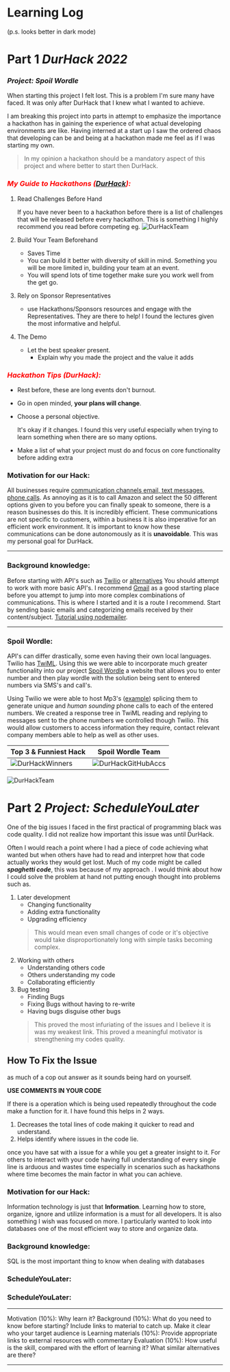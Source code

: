 # Learning Log
(p.s. looks better in dark mode)
# Part 1 *DurHack 2022*

### *Project: Spoil Wordle*

When starting this project I felt lost. This is a problem I'm sure many have faced. It was only after DurHack that I knew what I wanted to achieve. 

I am breaking this project into parts in attempt to emphasize the importance a hackathon has in gaining the experience of what actual developing environments are like. Having interned at a start up I saw the ordered chaos that developing can be and being at a hackathon made me feel as if I was starting my own. 

>In my opinion a hackathon should be a mandatory aspect of this project and where better to start then DurHack. 

### <span style="color:Red"> *My Guide to Hackathons ([DurHack](https://durhack.com/)):*</span>

1. Read Challenges Before Hand

    If you have never been to a hackathon before there is a list of challenges that will be released before every hackathon. This is something I highly recommend you read before competing eg.
![DurHackTeam](public/PrizeList.PNG)

1. Build Your Team Beforehand 
    * Saves Time
    * You can build it better with diversity of skill in mind. Something you will be more limited in, building your team at an event.
    * You will spend lots of time together make sure you work well from the get go.
1. Rely on Sponsor Representatives
    * use Hackathons/Sponsors resources and engage with the Representatives. They are there to help! I found the lectures given the most informative and helpful.
1. The Demo
    * Let the best speaker present.
        * Explain why you made the project and the value it adds 

### <span style="color:Red"> *Hackathon Tips (DurHack):*</span>
* Rest before, these are long events don't burnout.
* Go in open minded, **your plans will change**.
* Choose a personal objective. 
    
    It's okay if it changes. I found this very useful especially when trying to learn something when there are so many options.
* Make a list of what your project must do and focus on core functionality before adding extra

### Motivation for our Hack:

All businesses require [communication channels email, text messages, phone calls](https://www.health.org.uk/sites/default/files/Communications-channels.pdf). As annoying as it is to call Amazon and select the 50 different options given to you before you can finally speak to someone, there is a reason businesses do this. It is incredibly efficient. These communications are not specific to customers, within a business it is also imperative for an efficient work environment. It is important to know how these communications can be done autonomously as it is **unavoidable**. This was my personal goal for DurHack.

<hr>

### Background knowledge: 

Before starting with API's such as [Twilio](https://www.twilio.com/) or [alternatives](https://rigorousthemes.com/blog/best-twilio-alternatives/) You should attempt to work with more basic API's. I recommend [Gmail](https://developers.google.com/gmail/api/) as a good starting place before you attempt to jump into more complex combinations of communications. This is where I started and it is a route I recommend. Start by sending basic emails and categorizing emails received by their content/subject. [Tutorial using nodemailer](https://www.youtube.com/watch?v=vgk7Yio-GQw). 

<hr>

### Spoil Wordle:

API's can differ drastically, some even having their own local languages. Twilio has [TwiML](https://www.twilio.com/docs/glossary/what-is-twilio-markup-language-twiml). Using this we were able to incorporate much greater functionality into our project [Spoil Wordle](https://github.com/sbarnham/spoilWordle) a website that allows you to enter number and then play wordle with the solution being sent to entered numbers via SMS's and call's. 

Using Twilio we were able to host Mp3's ([example](https://altaudio-9871.twil.io/3.mp3)) splicing them to generate unique and *human sounding* phone calls to each of the entered numbers. We created a response tree in TwiML reading and replying to messages sent to the phone numbers we controlled though Twilio. This would allow customers to access information they require, contact relevant company members able to help as well as other uses.

<Checking phone numbers>

Top 3 & Funniest Hack   | Spoil Wordle Team
-------------  | -------------
![DurHackWinners](public/DurHackWinners.jpg) | ![DurHackGitHubAccs](public/DurHackGithubAccs.jpeg) 

![DurHackTeam](public/DurHackTeam.jpg)

# Part 2  *Project: ScheduleYouLater*

One of the big issues I faced in the first practical of programming black was code quality. <While I marked well in code functionality> I did not realize how important this issue was until DurHack.

Often I would reach a point where I had a piece of code achieving what wanted but when others have had to read and interpret how that code actually works they would get lost. Much of my code might be called ***spaghetti code***, this was because of my approach . I would think about how I could solve the problem at hand not putting enough thought into problems such as.
1. Later development
    * Changing functionality
    * Adding extra functionality
    * Upgrading efficiency
    > This would mean even small changes of code or it's objective would take disproportionately long with simple tasks becoming complex.
1. Working with others
    * Understanding others code
    * Others understanding my code
    * Collaborating efficiently
1. Bug testing
    * Finding Bugs
    * Fixing Bugs without having to re-write
    * Having bugs disguise other bugs
    > This proved the most infuriating of the issues and I believe it is was my weakest link. This proved a meaningful motivator is strengthening my codes quality.

## How To Fix the Issue

as much of a cop out answer as it sounds being hard on yourself.

**USE COMMENTS IN YOUR CODE**

If there is a operation which is being used repeatedly throughout the code make a function for it. I have found this helps in 2 ways.
1. Decreases the total lines of code making it quicker to read and understand.
1. Helps identify where issues in the code lie. 

once you have sat with a issue for a while you get a greater insight to it. For others to interact with your code having full understanding of every single line is arduous and wastes time especially in scenarios such as hackathons where time becomes the main factor in what you can achieve.


### Motivation for our Hack:

Information technology is just that **Information**. Learning how to store, organize, ignore and utilize information is a must for all developers. It is also something I wish was focused on more. I particularly wanted to look into databases one of the most efficient way to store and organize data.

### Background knowledge: 
SQL is the most important thing to know when dealing with databases
### ScheduleYouLater:

### ScheduleYouLater: 
<hr>
Motivation (10%): Why learn it?
Background (10%): What do you need to know before starting? Include
links to material to catch up. Make it clear who your target audience is
Learning materials (10%): Provide appropriate links to external
resources with commentary
Evaluation (10%):  How useful is the skill, compared with the effort of
learning it? What similar alternatives are there?
<hr>
